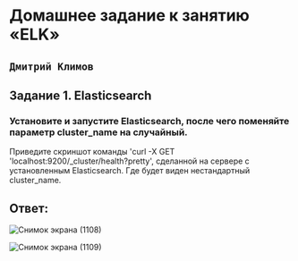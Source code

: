 # Домашнее задание к занятию «ELK»

## ` Дмитрий Климов `

## Задание 1. Elasticsearch

### Установите и запустите Elasticsearch, после чего поменяйте параметр cluster_name на случайный.

Приведите скриншот команды 'curl -X GET 'localhost:9200/_cluster/health?pretty', сделанной на сервере с установленным Elasticsearch. Где будет виден нестандартный cluster_name.

## Ответ:

![Снимок экрана (1108)](https://github.com/user-attachments/assets/ea836373-40b6-48c8-b912-513990f287b5)

![Снимок экрана (1109)](https://github.com/user-attachments/assets/ac8d2682-ecd9-480b-a2b4-f323787d93b2)


